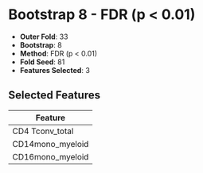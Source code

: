 # Bootstrap 8 - FDR (p < 0.01)

- **Outer Fold**: 33
- **Bootstrap**: 8
- **Method**: FDR (p < 0.01)
- **Fold Seed**: 81
- **Features Selected**: 3

## Selected Features

| Feature |
|---------|
| CD4 Tconv_total |
| CD14mono_myeloid |
| CD16mono_myeloid |
